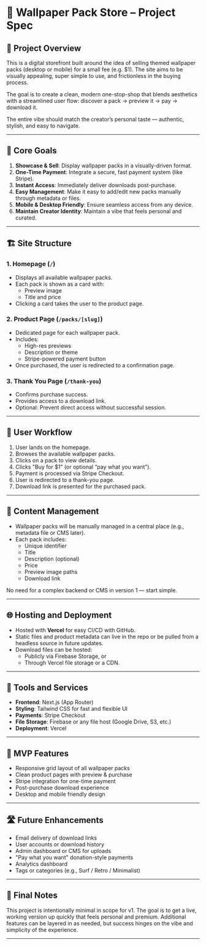 # 📁 Wallpaper Pack Store – Project Spec

## 🧭 Project Overview

This is a digital storefront built around the idea of selling themed wallpaper packs (desktop or mobile) for a small fee (e.g. $1). The site aims to be visually appealing, super simple to use, and frictionless in the buying process.

The goal is to create a clean, modern one-stop-shop that blends aesthetics with a streamlined user flow: discover a pack → preview it → pay → download it.

The entire vibe should match the creator’s personal taste — authentic, stylish, and easy to navigate.

---

## 🎯 Core Goals

1. **Showcase & Sell**: Display wallpaper packs in a visually-driven format.
2. **One-Time Payment**: Integrate a secure, fast payment system (like Stripe).
3. **Instant Access**: Immediately deliver downloads post-purchase.
4. **Easy Management**: Make it easy to add/edit new packs manually through metadata or files.
5. **Mobile & Desktop Friendly**: Ensure seamless access from any device.
6. **Maintain Creator Identity**: Maintain a vibe that feels personal and curated.

---

## 🏗️ Site Structure

### 1. **Homepage (`/`)**
- Displays all available wallpaper packs.
- Each pack is shown as a card with:
  - Preview image
  - Title and price
- Clicking a card takes the user to the product page.

### 2. **Product Page (`/packs/[slug]`)**
- Dedicated page for each wallpaper pack.
- Includes:
  - High-res previews
  - Description or theme
  - Stripe-powered payment button
- Once purchased, the user is redirected to a confirmation page.

### 3. **Thank You Page (`/thank-you`)**
- Confirms purchase success.
- Provides access to a download link.
- Optional: Prevent direct access without successful session.

---

## 🔁 User Workflow

1. User lands on the homepage.
2. Browses the available wallpaper packs.
3. Clicks on a pack to view details.
4. Clicks "Buy for $1" (or optional “pay what you want”).
5. Payment is processed via Stripe Checkout.
6. User is redirected to a thank-you page.
7. Download link is presented for the purchased pack.

---

## 📂 Content Management

- Wallpaper packs will be manually managed in a central place (e.g., metadata file or CMS later).
- Each pack includes:
  - Unique identifier
  - Title
  - Description (optional)
  - Price
  - Preview image paths
  - Download link

No need for a complex backend or CMS in version 1 — start simple.

---

## 🌐 Hosting and Deployment

- Hosted with **Vercel** for easy CI/CD with GitHub.
- Static files and product metadata can live in the repo or be pulled from a headless source in future updates.
- Download files can be hosted:
  - Publicly via Firebase Storage, or
  - Through Vercel file storage or a CDN.

---

## 🧰 Tools and Services

- **Frontend**: Next.js (App Router)
- **Styling**: Tailwind CSS for fast and flexible UI
- **Payments**: Stripe Checkout
- **File Storage**: Firebase or any file host (Google Drive, S3, etc.)
- **Deployment**: Vercel

---

## 🚦 MVP Features

- Responsive grid layout of all wallpaper packs
- Clean product pages with preview & purchase
- Stripe integration for one-time payment
- Post-purchase download experience
- Desktop and mobile friendly design

---

## 🛣️ Future Enhancements

- Email delivery of download links
- User accounts or download history
- Admin dashboard or CMS for uploads
- "Pay what you want" donation-style payments
- Analytics dashboard
- Tags or categories (e.g., Surf / Retro / Minimalist)

---

## 🧠 Final Notes

This project is intentionally minimal in scope for v1. The goal is to get a live, working version up quickly that feels personal and premium. Additional features can be layered in as needed, but success hinges on the vibe and simplicity of the experience.

---
